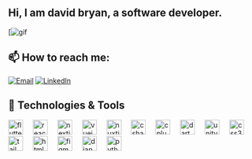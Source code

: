 ## Hi, I am david bryan, a software developer.
 
[![gif](https://i.gifer.com/7IjS.gif)

## 📫 How to reach me:

[![Email](https://skillicons.dev/icons?i=gmail&theme=dark)](mailto:davidbryanramboy@gmail.com)
[![LinkedIn](https://skillicons.dev/icons?i=linkedin&theme=dark)](https://www.linkedin.com/in/david-bryan-ramboy-b83284230/)
<!-- [![Resume](https://skillicons.dev/icons?i=google-drive&theme=dark)](https://drive.google.com/file/d/1sTHd_BJZPle8S-bvAhitgaGb4ugHzSKq/view?usp=drive_link) -->
 
<!-- [![Resume](https://skillicons.dev/icons?i=google-drive&theme=dark)](https://drive.google.com/file/d/1sTHd_BJZPle8S-bvAhitgaGb4ugHzSKq/view?usp=drive_link) -->
<!-- ## if you like what i do, maybe consider buying me a coffee/tea 🥺👉👈

<a href="https://buymeacoffee.com/davidbryanh" target="_blank"><img src="https://cdn.buymeacoffee.com/buttons/v2/default-red.png" alt="Buy Me A Coffee" width="150" ></a> -->
## 🔧 Technologies & Tools
<div align="left">
  <!-- Flutter -->
  <img src="https://cdn.jsdelivr.net/gh/devicons/devicon/icons/flutter/flutter-original.svg" height="30" alt="flutter logo" />
  <img width="12" />

  <!-- React -->
  <img src="https://cdn.jsdelivr.net/gh/devicons/devicon/icons/react/react-original.svg" height="30" alt="react logo" />
  <img width="12" />

  <!-- Next.js -->
  <img src="https://cdn.jsdelivr.net/gh/devicons/devicon/icons/nextjs/nextjs-original.svg" height="30" alt="nextjs logo" />
  <img width="12" />

  <!-- Vue.js -->
  <img src="https://cdn.jsdelivr.net/gh/devicons/devicon/icons/vuejs/vuejs-original.svg" height="30" alt="vuejs logo" />
  <img width="12" />

  <!-- Nuxt.js -->
  <img src="https://cdn.jsdelivr.net/gh/devicons/devicon/icons/nuxtjs/nuxtjs-original.svg" height="30" alt="nuxtjs logo" />
  <img width="12" />

  <!-- C# -->
  <img src="https://cdn.jsdelivr.net/gh/devicons/devicon/icons/csharp/csharp-original.svg" height="30" alt="csharp logo" />
  <img width="12" />

  <!-- C++ -->
  <img src="https://cdn.jsdelivr.net/gh/devicons/devicon/icons/cplusplus/cplusplus-original.svg" height="30" alt="cplusplus logo" />
  <img width="12" />

  <!-- Dart -->
  <img src="https://cdn.jsdelivr.net/gh/devicons/devicon/icons/dart/dart-original.svg" height="30" alt="dart logo" />
  <img width="12" />

  <!-- Unity -->
  <img src="https://cdn.jsdelivr.net/gh/devicons/devicon/icons/unity/unity-original.svg" height="30" alt="unity logo" />
  <img width="12" />

  <!-- CSS -->
  <img src="https://cdn.jsdelivr.net/gh/devicons/devicon/icons/css3/css3-original.svg" height="30" alt="css3 logo" />
  <img width="12" />

  <!-- Tailwind -->
  <img src="https://cdn.jsdelivr.net/gh/devicons/devicon/icons/tailwindcss/tailwindcss-original.svg" height="30" alt="tailwind logo" />
  <img width="12" />

  <!-- HTML5 -->
  <img src="https://cdn.jsdelivr.net/gh/devicons/devicon/icons/html5/html5-original.svg" height="30" alt="html5 logo" />
  <img width="12" />

  <!-- Figma -->
  <img src="https://cdn.jsdelivr.net/gh/devicons/devicon/icons/figma/figma-original.svg" height="30" alt="figma logo" />
  <img width="12" />

  <!-- Django -->
  <img src="https://cdn.jsdelivr.net/gh/devicons/devicon/icons/django/django-plain.svg" height="30" alt="django logo" />
  <img width="12" />

  <!-- Python -->
  <img src="https://cdn.jsdelivr.net/gh/devicons/devicon/icons/python/python-original.svg" height="30" alt="python logo" />
</div>



###

<!--
**David-Ramboy/DAVID-RAMBOY** is a ✨ _special_ ✨ repository because its `README.md` (this file) appears on your GitHub profile.

Here are some ideas to get you started:

- 🔭 I’m currently working on ...
- 🌱 I’m currently learning ...
- 👯 I’m looking to collaborate on ...
- 🤔 I’m looking for help with ...
- 💬 Ask me about ...
- 📫 How to reach me: ...
- 😄 Pronouns: ...
- ⚡ Fun fact: ...
-->
